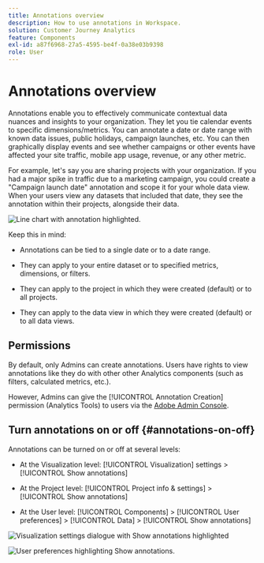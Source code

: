 ```yaml
---
title: Annotations overview
description: How to use annotations in Workspace.
solution: Customer Journey Analytics
feature: Components
exl-id: a87f6968-27a5-4595-be4f-0a38e03b9398
role: User
---
```

# Annotations overview

Annotations enable you to effectively communicate contextual data nuances and insights to your organization. They let you tie calendar events to specific dimensions/metrics. You can annotate a date or date range with known data issues, public holidays, campaign launches, etc. You can then graphically display events and see whether campaigns or other events have affected your site traffic, mobile app usage, revenue, or any other metric.

For example, let's say you are sharing projects with your organization. If you had a major spike in traffic due to a marketing campaign, you could create a "Campaign launch date" annotation and scope it for your whole data view. When your users view any datasets that included that date, they see the annotation within their projects, alongside their data.

![Line chart with annotation highlighted.](assets/multi-day.png)

Keep this in mind:

* Annotations can be tied to a single date or to a date range.

* They can apply to your entire dataset or to specified metrics, dimensions, or filters.

* They can apply to the project in which they were created (default) or to all projects.

* They can apply to the data view in which they were created (default) or to all data views.

## Permissions

By default, only Admins can create annotations. Users have rights to view annotations like they do with other other Analytics components (such as filters, calculated metrics, etc.).

However, Admins can give the [!UICONTROL Annotation Creation] permission (Analytics Tools) to users via the [Adobe Admin Console](https://experienceleague.adobe.com/docs/analytics/admin/admin-console/permissions/analytics-tools.html).

## Turn annotations on or off {#annotations-on-off}

Annotations can be turned on or off at several levels:

* At the Visualization level: [!UICONTROL Visualization] settings > [!UICONTROL Show annotations]

* At the Project level: [!UICONTROL Project info & settings] > [!UICONTROL Show annotations]

* At the User level: [!UICONTROL Components] > [!UICONTROL User preferences] > [!UICONTROL Data] > [!UICONTROL Show annotations]

![Visualization settings dialogue with Show annotations highlighted](assets/show-ann.png)

![User preferences highlighting Show annotations.](assets/show-ann2.png)
